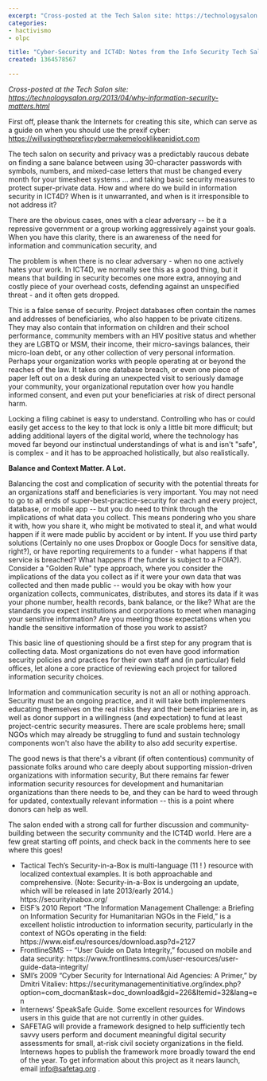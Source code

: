 ```yaml
---
excerpt: "Cross-posted at the Tech Salon site: https://technologysalon.org/2013/04/why-information-security-matters.html"
categories:
- hactivismo
- olpc

title: "Cyber-Security and ICT4D: Notes from the Info Security Tech Salon"
created: 1364578567

---
```

<em>Cross-posted at the Tech Salon site: https://technologysalon.org/2013/04/why-information-security-matters.html</em>

First off, please thank the Internets for creating this site, which can serve as a guide on when you should use the prexif cyber: https://willusingtheprefixcybermakemelooklikeanidiot.com

The tech salon on security and privacy was a predictably raucous debate on finding a sane balance between using 30-character passwords with symbols, numbers, and mixed-case letters that must be changed every month for your timesheet systems ... and taking basic security measures to protect super-private data. How and where do we build in information security in ICT4D? When is it unwarranted, and when is it irresponsible to not address it?

There are the obvious cases, ones with a clear adversary -- be it a repressive government or a group working aggressively against your goals.  When you have this clarity, there is an awareness of the need for information and communication security, and

The problem is when there is no clear adversary - when no one actively hates your work. In ICT4D, we normally see this as a good thing, but it means that building in security becomes one more extra, annoying and costly piece of your overhead costs, defending against an unspecified threat - and it often gets dropped.

This is a false sense of security. Project databases often contain the names and addresses of beneficiaries, who also happen to be private citizens. They may also contain that information on children and their school performance, community members with an HIV positive status and whether they are LGBTQ or MSM, their income, their micro-savings balances, their micro-loan debt, or any other collection of very personal information. Perhaps your organization works with people operating at or beyond the reaches of the law. It takes one database breach, or even one piece of paper left out on a desk during an unexpected visit to seriously damage your community, your organizational reputation over how you handle informed consent, and even put your beneficiaries at risk of direct personal harm.

Locking a filing cabinet is easy to understand. Controlling who has or could easily get access to the key to that lock is only a little bit more difficult; but adding additional layers of the digital world, where the technology has moved far beyond our instinctual understandings of what is and isn't "safe", is complex - and it has to be approached holistically, but also realistically.

<strong>Balance and Context Matter. A Lot.</strong>

Balancing the cost and complication of security with the potential threats for an organizations staff and beneficiaries is very important. You may not need to go to all ends of super-best-practice-security for each and every project, database, or mobile app -- but you do need to think through the implications of what data you collect. This means pondering who you share it with, how you share it, who might be motivated to steal it, and what would happen if it were made public by accident or by intent. If you use third party solutions (Certainly no one uses Dropbox or Google Docs for sensitive data, right?), or have reporting requirements to a funder - what happens if that service is breached? What happens if the funder is subject to a FOIA?). Consider a "Golden Rule" type approach, where you consider the implications of the data you collect as if it were your own data that was collected and then made public -- would  you be okay with how your organization collects, communicates, distributes, and stores its data if it was your phone number, health records, bank balance, or the like? What are the standards you expect institutions and corporations to meet when managing your sensitive information? Are you meeting those expectations when you handle the sensitive information of those you work to assist?

This basic line of questioning should be a first step for any program that is collecting data.  Most organizations do not even have good information security policies and practices for their own staff and (in particular) field offices, let alone a core practice of reviewing each project for tailored information security choices.

Information and communication security is not an all or nothing approach. Security must be an ongoing practice, and it will take both implementers educating themselves on the real risks they and their beneficiaries are in, as well as donor support in a willingness (and expectation) to fund at least project-centric security measures. There are scale problems here; small NGOs which may already be struggling to fund and sustain technology components won't also have the ability to also add security expertise.

The good news is that there's a vibrant (if often contentious) community of passionate folks around who care deeply about supporting mission-driven organizations with information security, But there remains far fewer information security resources for development and humanitarian organizations than there needs to be, and they can be hard to weed through for updated, contextually relevant information -- this is a point where donors can help as well.

The salon ended with a strong call for further discussion and community-building between the security community and the ICT4D world.  Here are a few great starting off points, and check back in the comments here to see where this goes!

<ul>
<li>Tactical Tech’s Security-in-a-Box is multi-language (11 ! ) resource with localized contextual examples.  It is both approachable and comprehensive. (Note: Security-in-a-Box is undergoing an update, which will be released in late 2013/early 2014.) https://securityinabox.org/ </li>
<li>EISF’s 2010 Report “The Information Management Challenge: a Briefing on Information Security for Humanitarian NGOs in the Field,” is a excellent holistic introduction to information security, particularly in the context of NGOs operating in the field: https://www.eisf.eu/resources/download.asp?d=2127 </li>
<li>FrontlineSMS -- “User Guide on Data Integrity,” focused on mobile and data security: https://www.frontlinesms.com/user-resources/user-guide-data-integrity/ </li>
<li>SMI’s 2009 “Cyber Security for International Aid Agencies: A Primer,” by Dmitri Vitaliev: https://securitymanagementinitiative.org/index.php?option=com_docman&task=doc_download&gid=226&Itemid=32&lang=en </li>
<li>Internews’ SpeakSafe Guide. Some excellent resources for Windows users in this guide that are not currently in other guides.</li>
<li>SAFETAG will provide a framework designed to help sufficiently tech savvy users perform and document meaningful digital security assessments for small, at-risk civil society organizations in the field. Internews hopes to publish the framework more broadly toward the end of the year.  To get information about this project as it nears launch, email <a href="mailto:info@safetag.org">info@safetag.org</a> . </li>
</ul>
